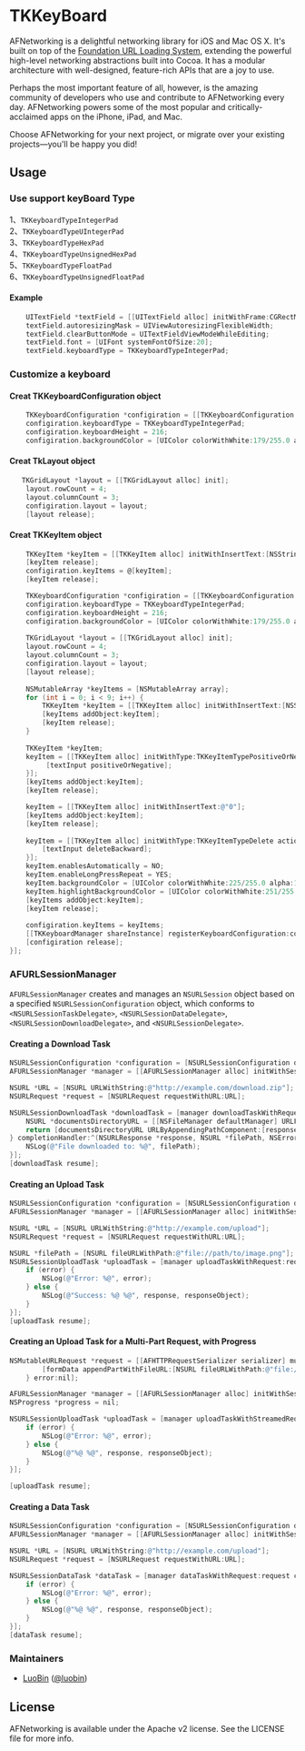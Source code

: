 TKKeyBoard
==========

AFNetworking is a delightful networking library for iOS and Mac OS X. It's built on top of the [Foundation URL Loading System](http://developer.apple.com/library/mac/#documentation/Cocoa/Conceptual/URLLoadingSystem/URLLoadingSystem.html), extending the powerful high-level networking abstractions built into Cocoa. It has a modular architecture with well-designed, feature-rich APIs that are a joy to use.

Perhaps the most important feature of all, however, is the amazing community of developers who use and contribute to AFNetworking every day. AFNetworking powers some of the most popular and critically-acclaimed apps on the iPhone, iPad, and Mac.

Choose AFNetworking for your next project, or migrate over your existing projects—you'll be happy you did!


## Usage


### Use support keyBoard Type

1、`TKKeyboardTypeIntegerPad`<br/>
2、`TKKeyboardTypeUIntegerPad`<br/>
3、`TKKeyboardTypeHexPad`<br/>
4、`TKKeyboardTypeUnsignedHexPad`<br/>
5、`TKKeyboardTypeFloatPad`<br/>
6、`TKKeyboardTypeUnsignedFloatPad`

#### Example

```objective-c
    UITextField *textField = [[UITextField alloc] initWithFrame:CGRectMake(20, 70, 280, 44)];
    textField.autoresizingMask = UIViewAutoresizingFlexibleWidth;
    textField.clearButtonMode = UITextFieldViewModeWhileEditing;
    textField.font = [UIFont systemFontOfSize:20];
    textField.keyboardType = TKKeyboardTypeIntegerPad;
```

### Customize a keyboard

#### Creat TKKeyboardConfiguration object

```objective-c
    TKKeyboardConfiguration *configiration = [[TKKeyboardConfiguration alloc] init];
    configiration.keyboardType = TKKeyboardTypeIntegerPad;
    configiration.keyboardHeight = 216;
    configiration.backgroundColor = [UIColor colorWithWhite:179/255.0 alpha:1];
```

#### Creat TkLayout object

```objective-c
   TKGridLayout *layout = [[TKGridLayout alloc] init];
    layout.rowCount = 4;
    layout.columnCount = 3;
    configiration.layout = layout;
    [layout release];
```

#### Creat TKKeyItem object

```objective-c
    TKKeyItem *keyItem = [[TKKeyItem alloc] initWithInsertText:[NSString stringWithFormat:@"%d", i]];
    [keyItem release];
    configiration.keyItems = @[keyItem];
    [keyItem release];
```


```objective-c
    TKKeyboardConfiguration *configiration = [[TKKeyboardConfiguration alloc] init];
    configiration.keyboardType = TKKeyboardTypeIntegerPad;
    configiration.keyboardHeight = 216;
    configiration.backgroundColor = [UIColor colorWithWhite:179/255.0 alpha:1];
    
    TKGridLayout *layout = [[TKGridLayout alloc] init];
    layout.rowCount = 4;
    layout.columnCount = 3;
    configiration.layout = layout;
    [layout release];
    
    NSMutableArray *keyItems = [NSMutableArray array];
    for (int i = 0; i < 9; i++) {
        TKKeyItem *keyItem = [[TKKeyItem alloc] initWithInsertText:[NSString stringWithFormat:@"%d", i]];
        [keyItems addObject:keyItem];
        [keyItem release];
    }
    
    TKKeyItem *keyItem;
    keyItem = [[TKKeyItem alloc] initWithType:TKKeyItemTypePositiveOrNegative action:^(id<TKTextInput> textInput, TKKeyItem *keyItem) {
         [textInput positiveOrNegative];
    }];
    [keyItems addObject:keyItem];
    [keyItem release];

    keyItem = [[TKKeyItem alloc] initWithInsertText:@"0"];
    [keyItems addObject:keyItem];
    [keyItem release];
    
    keyItem = [[TKKeyItem alloc] initWithType:TKKeyItemTypeDelete action:^(id<TKTextInput> textInput, TKKeyItem *keyItem) {
        [textInput deleteBackward];
    }];
    keyItem.enablesAutomatically = NO;
    keyItem.enableLongPressRepeat = YES;
    keyItem.backgroundColor = [UIColor colorWithWhite:225/255.0 alpha:1];
    keyItem.highlightBackgroundColor = [UIColor colorWithWhite:251/255.0 alpha:1];
    [keyItems addObject:keyItem];
    [keyItem release];
    
    configiration.keyItems = keyItems;
    [[TKKeyboardManager shareInstance] registerKeyboardConfiguration:configiration];
    [configiration release];
}];
```

### AFURLSessionManager

`AFURLSessionManager` creates and manages an `NSURLSession` object based on a specified `NSURLSessionConfiguration` object, which conforms to `<NSURLSessionTaskDelegate>`, `<NSURLSessionDataDelegate>`, `<NSURLSessionDownloadDelegate>`, and `<NSURLSessionDelegate>`.

#### Creating a Download Task

```objective-c
NSURLSessionConfiguration *configuration = [NSURLSessionConfiguration defaultSessionConfiguration];
AFURLSessionManager *manager = [[AFURLSessionManager alloc] initWithSessionConfiguration:configuration];

NSURL *URL = [NSURL URLWithString:@"http://example.com/download.zip"];
NSURLRequest *request = [NSURLRequest requestWithURL:URL];

NSURLSessionDownloadTask *downloadTask = [manager downloadTaskWithRequest:request progress:nil destination:^NSURL *(NSURL *targetPath, NSURLResponse *response) {
    NSURL *documentsDirectoryURL = [[NSFileManager defaultManager] URLForDirectory:NSDocumentDirectory inDomain:NSUserDomainMask appropriateForURL:nil create:NO error:nil];
    return [documentsDirectoryURL URLByAppendingPathComponent:[response suggestedFilename]];
} completionHandler:^(NSURLResponse *response, NSURL *filePath, NSError *error) {
    NSLog(@"File downloaded to: %@", filePath);
}];
[downloadTask resume];
```

#### Creating an Upload Task

```objective-c
NSURLSessionConfiguration *configuration = [NSURLSessionConfiguration defaultSessionConfiguration];
AFURLSessionManager *manager = [[AFURLSessionManager alloc] initWithSessionConfiguration:configuration];

NSURL *URL = [NSURL URLWithString:@"http://example.com/upload"];
NSURLRequest *request = [NSURLRequest requestWithURL:URL];

NSURL *filePath = [NSURL fileURLWithPath:@"file://path/to/image.png"];
NSURLSessionUploadTask *uploadTask = [manager uploadTaskWithRequest:request fromFile:filePath progress:nil completionHandler:^(NSURLResponse *response, id responseObject, NSError *error) {
    if (error) {
        NSLog(@"Error: %@", error);
    } else {
        NSLog(@"Success: %@ %@", response, responseObject);
    }
}];
[uploadTask resume];
```

#### Creating an Upload Task for a Multi-Part Request, with Progress

```objective-c
NSMutableURLRequest *request = [[AFHTTPRequestSerializer serializer] multipartFormRequestWithMethod:@"POST" URLString:@"http://example.com/upload" parameters:nil constructingBodyWithBlock:^(id<AFMultipartFormData> formData) {
        [formData appendPartWithFileURL:[NSURL fileURLWithPath:@"file://path/to/image.jpg"] name:@"file" fileName:@"filename.jpg" mimeType:@"image/jpeg" error:nil];
    } error:nil];

AFURLSessionManager *manager = [[AFURLSessionManager alloc] initWithSessionConfiguration:[NSURLSessionConfiguration defaultSessionConfiguration]];
NSProgress *progress = nil;

NSURLSessionUploadTask *uploadTask = [manager uploadTaskWithStreamedRequest:request progress:&progress completionHandler:^(NSURLResponse *response, id responseObject, NSError *error) {
    if (error) {
        NSLog(@"Error: %@", error);
    } else {
        NSLog(@"%@ %@", response, responseObject);
    }
}];

[uploadTask resume];
```

#### Creating a Data Task

```objective-c
NSURLSessionConfiguration *configuration = [NSURLSessionConfiguration defaultSessionConfiguration];
AFURLSessionManager *manager = [[AFURLSessionManager alloc] initWithSessionConfiguration:configuration];

NSURL *URL = [NSURL URLWithString:@"http://example.com/upload"];
NSURLRequest *request = [NSURLRequest requestWithURL:URL];

NSURLSessionDataTask *dataTask = [manager dataTaskWithRequest:request completionHandler:^(NSURLResponse *response, id responseObject, NSError *error) {
    if (error) {
        NSLog(@"Error: %@", error);
    } else {
        NSLog(@"%@ %@", response, responseObject);
    }
}];
[dataTask resume];
```

### Maintainers

- [LuoBin](https://github.com/luobin23628) ([@luobin](mailto:luobin23628@163.com?subject=TKKeyboard))

## License

AFNetworking is available under the Apache v2 license. See the LICENSE file for more info.
